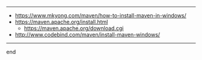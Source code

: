 
---

- https://www.mkyong.com/maven/how-to-install-maven-in-windows/
- https://maven.apache.org/install.html
    - https://maven.apache.org/download.cgi
- http://www.codebind.com/maven/install-maven-windows/

---

end
